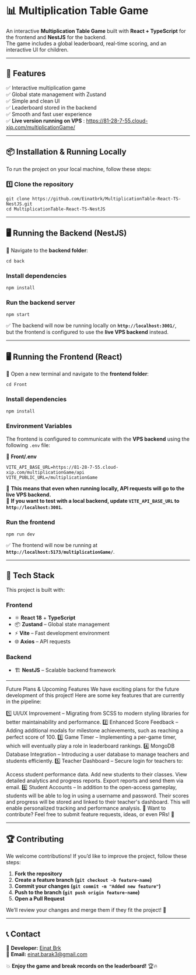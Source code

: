 # 📊 Multiplication Table Game

An interactive **Multiplication Table Game** built with **React + TypeScript** for the frontend and **NestJS** for the backend.  
The game includes a global leaderboard, real-time scoring, and an interactive UI for children.



---

## 🚀 **Features**
✅ Interactive multiplication game  
✅ Global state management with Zustand  
✅ Simple and clean UI  
✅ Leaderboard stored in the backend  
✅ Smooth and fast user experience  
✅ **Live version running on VPS**  : https://81-28-7-55.cloud-xip.com/multiplicationGame/

---

## 📦 **Installation & Running Locally**
To run the project on your local machine, follow these steps:

### **1️⃣ Clone the repository**
```
git clone https://github.com/Einatbrk/MultiplicationTable-React-TS-NestJS.git
cd MultiplicationTable-React-TS-NestJS
```

---

## **🖥️ Running the Backend (NestJS)**
📌 Navigate to the **backend folder**:
```
cd back
```

### **Install dependencies**
```
npm install
```

### **Run the backend server**
```
npm start
```
✅ The backend will now be running locally on **`http://localhost:3001/`**,  
but the frontend is configured to use the **live VPS backend** instead.

---

## **🖥️ Running the Frontend (React)**
📌 Open a new terminal and navigate to the **frontend folder**:
```
cd Front
```

### **Install dependencies**
```
npm install
```

### **Environment Variables**
The frontend is configured to communicate with the **VPS backend** using the following `.env` file:

📁 **Front/.env**  
```
VITE_API_BASE_URL=https://81-28-7-55.cloud-xip.com/multiplicationGame/api
VITE_PUBLIC_URL=/multiplicationGame
```

📢 **This means that even when running locally, API requests will go to the live VPS backend.**  
📢 **If you want to test with a local backend, update `VITE_API_BASE_URL` to `http://localhost:3001`.**

### **Run the frontend**
```
npm run dev
```
✅ The frontend will now be running at **`http://localhost:5173/multiplicationGame/`**.

---

## 🔧 **Tech Stack**
This project is built with:  
### **Frontend**
- ⚛️ **React 18** + **TypeScript**  
- 📦 **Zustand** – Global state management  
- ⚡ **Vite** – Fast development environment  
- 🌐 **Axios** – API requests  

### **Backend**
- 🏗️ **NestJS** – Scalable backend framework   
---
Future Plans & Upcoming Features
We have exciting plans for the future development of this project! Here are some key features that are currently in the pipeline:

1️⃣ UI/UX Improvement – Migrating from SCSS to modern styling libraries for better maintainability and performance.
2️⃣ Enhanced Score Feedback – Adding additional modals for milestone achievements, such as reaching a perfect score of 100.
3️⃣ Game Timer – Implementing a per-game timer, which will eventually play a role in leaderboard rankings.
4️⃣ MongoDB Database Integration – Introducing a user database to manage teachers and students efficiently.
5️⃣ Teacher Dashboard – Secure login for teachers to:

Access student performance data.
Add new students to their classes.
View detailed analytics and progress reports.
Export reports and send them via email.
6️⃣ Student Accounts – In addition to the open-access gameplay, students will be able to log in using a username and password.
Their scores and progress will be stored and linked to their teacher's dashboard.
This will enable personalized tracking and performance analysis.
📌 Want to contribute? Feel free to submit feature requests, ideas, or even PRs! 🚀

---

## 🏆 **Contributing**
We welcome contributions! If you’d like to improve the project, follow these steps:  
1. **Fork the repository**  
2. **Create a feature branch (`git checkout -b feature-name`)**  
3. **Commit your changes (`git commit -m "Added new feature"`)**  
4. **Push to the branch (`git push origin feature-name`)**  
5. **Open a Pull Request**  

We’ll review your changes and merge them if they fit the project! 🚀  

---

## 📞 **Contact**
🔹 **Developer:** [Einat Brk](https://github.com/Einatbrk)  
🔹 **Email:** einat.barak3@gmail.com  

💥 **Enjoy the game and break records on the leaderboard!** 🏆🔥  
